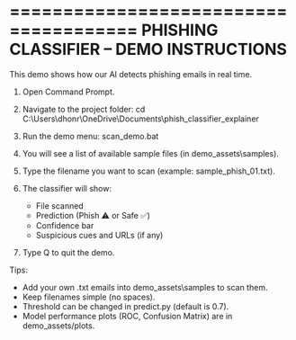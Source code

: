 ======================================
PHISHING CLASSIFIER – DEMO INSTRUCTIONS
======================================

This demo shows how our AI detects phishing emails in real time.

1. Open Command Prompt.
2. Navigate to the project folder:
   cd C:\Users\dhonr\OneDrive\Documents\phish_classifier_explainer
3. Run the demo menu:
   scan_demo.bat

4. You will see a list of available sample files (in demo_assets\samples).
5. Type the filename you want to scan (example: sample_phish_01.txt).
6. The classifier will show:
   - File scanned
   - Prediction (Phish ⚠️ or Safe ✅)
   - Confidence bar
   - Suspicious cues and URLs (if any)

7. Type Q to quit the demo.

Tips:
- Add your own .txt emails into demo_assets\samples to scan them.
- Keep filenames simple (no spaces).
- Threshold can be changed in predict.py (default is 0.7).
- Model performance plots (ROC, Confusion Matrix) are in demo_assets/plots.


